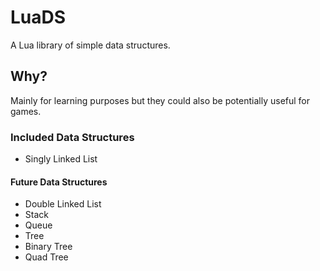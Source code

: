# LuaDS

A Lua library of simple data structures.

## Why?

Mainly for learning purposes but they could also be potentially useful for games.

### Included Data Structures

* Singly Linked List

#### Future Data Structures

* Double Linked List
* Stack
* Queue
* Tree
* Binary Tree
* Quad Tree

